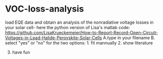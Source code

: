 # VOC-loss-analysis
load EQE data and obtain an analysis of the nonradiative voltage losses in your solar cell- here the python version of Lisa's matlab code: https://github.com/LisaKrueckemeier/How-to-Report-Record-Open-Circuit-Voltages-in-Lead-Halide-Perovskite-Solar-Cells
A.type in your filename
B. select "yes" or "no" for the two options: 1. fit mannually 2. show literature

3. have fun
